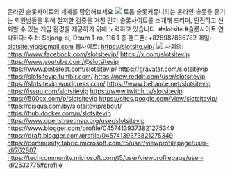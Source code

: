 온라인 슬롯사이트의 세계를 탐험해보세요
![](https://s3-ap-northeast-1.amazonaws.com/g0v-hackmd-images/uploads/upload_bee5dc8c01d6e2e21181b26a986f5e3d.jpg)
토툼 슬롯커뮤니티는 온라인 슬롯을 즐기는 회원님들을 위해 철저한 검증을 거친 인기 슬롯사이트를 소개해 드리며, 안전하고 신뢰할 수 있는 게임 환경을 제공하기 위해 노력하고 있습니다.
#slotsite #슬롯사이트
연락하다:
주소: Sejong-si, Doum 1-ro, 116 1 층
핸드폰: +828987866782
메일: slotsite.vip@gmail.com
웹사이트: https://slotsite.vip/
![](https://s3-ap-northeast-1.amazonaws.com/g0v-hackmd-images/uploads/upload_5b29dd7a1bf634786f355c9f484d70e5.jpg)
사회의: 
https://www.facebook.com/slotsitevip/
https://x.com/slotsitevip
https://www.youtube.com/@slotsitevip 
https://www.pinterest.com/slotsitevip/
https://gravatar.com/slotsitevip
https://slotsitevip.tumblr.com/ 
https://new.reddit.com/user/slotsitevip 
https://slotsitevip.wordpress.com/ 
https://www.behance.net/slotsitevip 
https://issuu.com/slotsitevip 
https://www.twitch.tv/slotsitevip
https://500px.com/p/slotsitevip 
https://sites.google.com/view/slotsitevip/
https://disqus.com/by/slotsitevip/about/ 
https://hub.docker.com/u/slotsitevip 
https://www.openstreetmap.org/user/slotsitevip
https://www.blogger.com/profile/04574139373821275349
https://draft.blogger.com/profile/04574139373821275349 
https://community.fabric.microsoft.com/t5/user/viewprofilepage/user-id/762807
https://techcommunity.microsoft.com/t5/user/viewprofilepage/user-id/2533775#profile


